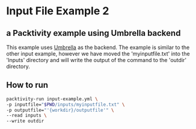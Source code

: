 # Input File Example 2
## a Packtivity example using Umbrella backend

This example uses [Umbrella](http://ccl.cse.nd.edu/software/manuals/umbrella.html) as the backend.
The example is similar to the other input example, however we have moved the 'myinputfile.txt' into the 'Inputs' directory and will write the output of the command to the 'outdir' directory.

## How to run

```bash
packtivity-run input-example.yml \
-p inputfile="$PWD/inputs/myinputfile.txt" \ 
-p outputfile="'{workdir}/outputfile'" \
--read inputs \
--write outdir
```
